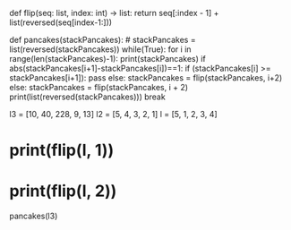 def flip(seq: list, index: int) -> list:
    return seq[:index - 1] + list(reversed(seq[index-1:]))

def pancakes(stackPancakes):
    # stackPancakes = list(reversed(stackPancakes))
    while(True):
        for i in range(len(stackPancakes)-1):
            print(stackPancakes)
            if abs(stackPancakes[i+1]-stackPancakes[i])==1:
                if (stackPancakes[i] >= stackPancakes[i+1]):
                    pass
                else:
                    stackPancakes = flip(stackPancakes, i+2)
            else:
                stackPancakes = flip(stackPancakes, i + 2)
        print(list(reversed(stackPancakes)))
        break


l3 = [10, 40, 228, 9, 13]
l2 = [5, 4, 3, 2, 1]
l =  [5, 1, 2, 3, 4]
# print(flip(l, 1))
# print(flip(l, 2))
pancakes(l3)
